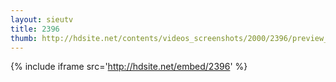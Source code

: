```yaml
---
layout: sieutv
title: 2396
thumb: http://hdsite.net/contents/videos_screenshots/2000/2396/preview_360p.mp4.jpg
---
```

{% include iframe src='http://hdsite.net/embed/2396' %}
 
